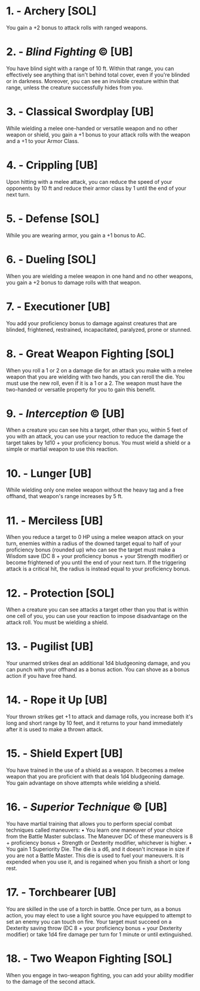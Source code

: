 # 1. - Archery [SOL]

You gain a +2 bonus to attack rolls with ranged weapons.

# 2. - *Blind Fighting* © [UB]

You have blind sight with a range of 10 ft. Within that range, you can effectively see anything that isn't behind total cover, even if you're blinded or in darkness. Moreover, you can see an invisible creature within that range, unless the creature successfully hides from you.

# 3. - Classical Swordplay [UB]

While wielding a melee one-handed or versatile weapon and no other weapon or shield, you gain a +1 bonus to your attack rolls with the weapon and a +1 to your Armor Class.

# 4. - Crippling [UB]

Upon hitting with a melee attack, you can reduce the speed of your opponents by 10 ft and reduce their armor class by 1 until the end of your next turn.

# 5. - Defense [SOL]

While you are wearing armor, you gain a +1 bonus to AC.

# 6. - Dueling [SOL]

When you are wielding a melee weapon in one hand and no other weapons, you gain a +2 bonus to damage rolls with that weapon.

# 7. - Executioner [UB]

You add your proficiency bonus to damage against creatures that are blinded, frightened, restrained, incapacitated, paralyzed, prone or stunned.

# 8. - Great Weapon Fighting [SOL]

When you roll a 1 or 2 on a damage die for an attack you make with a melee weapon that you are wielding with two hands, you can reroll the die. You must use the new roll, even if it is a 1 or a 2. The weapon must have the two-handed or versatile property for you to gain this benefit.

# 9. - *Interception* © [UB]

When a creature you can see hits a target, other than you, within 5 feet of you with an attack, you can use your reaction to reduce the damage the target takes by 1d10 + your proficiency bonus. You must wield a shield or a simple or martial weapon to use this reaction.

# 10. - Lunger [UB]

While wielding only one melee weapon without the heavy tag and a free offhand, that weapon's range increases by 5 ft.

# 11. - Merciless [UB]

When you reduce a target to 0 HP using a melee weapon attack on your turn, enemies within a radius of the downed target equal to half of your proficiency bonus (rounded up) who can see the target must make a Wisdom save (DC 8 + your proficiency bonus + your Strength modifier) or become frightened of you until the end of your next turn. If the triggering attack is a critical hit, the radius is instead equal to your proficiency bonus.

# 12. - Protection [SOL]

When a creature you can see attacks a target other than you that is within one cell of you, you can use your reaction to impose disadvantage on the attack roll. You must be wielding a shield.

# 13. - Pugilist [UB]

Your unarmed strikes deal an additional 1d4 bludgeoning damage, and you can punch with your offhand as a bonus action. You can shove as a bonus action if you have free hand.

# 14. - Rope it Up [UB]

Your thrown strikes get +1 to attack and damage rolls, you increase both it's long and short range by 10 feet, and it returns to your hand immediately after it is used to make a thrown attack.

# 15. - Shield Expert [UB]

You have trained in the use of a shield as a weapon. It becomes a melee weapon that you are proficient with that deals 1d4 bludgeoning damage. You gain advantage on shove attempts while wielding a shield.

# 16. - *Superior Technique* © [UB]

You have martial training that allows you to perform special combat techniques called maneuvers:
• You learn one maneuver of your choice from the Battle Master subclass. The Maneuver DC of these maneuvers is 8 + proficiency bonus + Strength or Dexterity modifier, whichever is higher.
• You gain 1 Superiority Die. The die is a d6, and it doesn't increase in size if you are not a Battle Master. This die is used to fuel your maneuvers. It is expended when you use it, and is regained when you finish a short or long rest.

# 17. - Torchbearer [UB]

You are skilled in the use of a torch in battle. Once per turn, as a bonus action, you may elect to use a light source you have equipped to attempt to set an enemy you can touch on fire. Your target must succeed on a Dexterity saving throw (DC 8 + your proficiency bonus + your Dexterity modifier) or take 1d4 fire damage per turn for 1 minute or until extinguished.

# 18. - Two Weapon Fighting [SOL]

When you engage in two-weapon fighting, you can add your ability modifier to the damage of the second attack.


